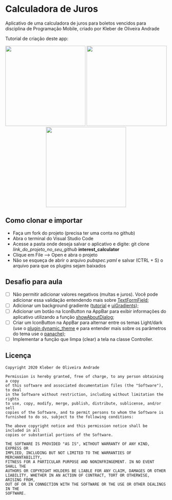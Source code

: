 # Calculadora de Juros

Aplicativo de uma calculadora de juros para boletos vencidos para disciplina de Programação Mobile, criado por Kleber de Oliveira Andrade

Tutorial de criação deste app: 

<p align="center">
    <img src="https://cdn-images-1.medium.com/max/1200/1*WdbItC4zKosSqygbVG4oMw.png" width="250"/>
    <img src="https://cdn-images-1.medium.com/max/1200/1*XnHNyKaV6INFue5l7Sj6EQ.png" width="250"/>
    <img src="https://cdn-images-1.medium.com/max/1200/1*rKoCLkb9VN14KkOQYekgww.png" width="250"/>
</p>

## Como clonar e importar

*   Faça um fork do projeto (precisa ter uma conta no github)
*   Abra o terminal do Visual Studio Code
*   Acesse a pasta onde deseja salvar o aplicativo e digite: git clone *link_do_projeto_no_seu_github* **interest_calculator**
*   Clique em File --> Open e abra o projeto
*   Não se esqueça de abrir o arquivo *pubspec.yaml* e salvar (CTRL + S) o arquivo para que os plugins sejam baixados 

## Desafio para aula

*   [ ] Não permitir adicionar valores negativos (multas e juros). Você pode adicionar essa validação entendendo mais sobre [TextFormField](https://flutter.dev/docs/cookbook/forms/validation);
*   [ ] Adicionar um background gradiente ([tutorial](https://alligator.io/flutter/flutter-gradient/) e [uiGradients](https://uigradients.com/));
*   [ ] Adicionar um botão na IconButton na AppBar para exibir informações do aplicativo utilizando a função [showAboutDialog](https://api.flutter.dev/flutter/material/showAboutDialog.html);
*   [ ] Criar um IconButton na AppBar para alternar entre os temas Light/dark (use o [plugin dynamic_theme](https://pub.dev/packages/dynamic_theme) e para entender mais sobre os parâmetros do tema use o [panache](https://rxlabz.github.io/panache/#/));
*   [ ] Implementar a função que limpa (clear) a tela na classe Controller.

## Licença

    Copyright 2020 Kleber de Oliveira Andrade
    
    Permission is hereby granted, free of charge, to any person obtaining a copy
    of this software and associated documentation files (the "Software"), to deal
    in the Software without restriction, including without limitation the rights
    to use, copy, modify, merge, publish, distribute, sublicense, and/or sell
    copies of the Software, and to permit persons to whom the Software is
    furnished to do so, subject to the following conditions:
    
    The above copyright notice and this permission notice shall be included in all
    copies or substantial portions of the Software.
    
    THE SOFTWARE IS PROVIDED "AS IS", WITHOUT WARRANTY OF ANY KIND, EXPRESS OR
    IMPLIED, INCLUDING BUT NOT LIMITED TO THE WARRANTIES OF MERCHANTABILITY,
    FITNESS FOR A PARTICULAR PURPOSE AND NONINFRINGEMENT. IN NO EVENT SHALL THE
    AUTHORS OR COPYRIGHT HOLDERS BE LIABLE FOR ANY CLAIM, DAMAGES OR OTHER
    LIABILITY, WHETHER IN AN ACTION OF CONTRACT, TORT OR OTHERWISE, ARISING FROM,
    OUT OF OR IN CONNECTION WITH THE SOFTWARE OR THE USE OR OTHER DEALINGS IN THE
    SOFTWARE.
